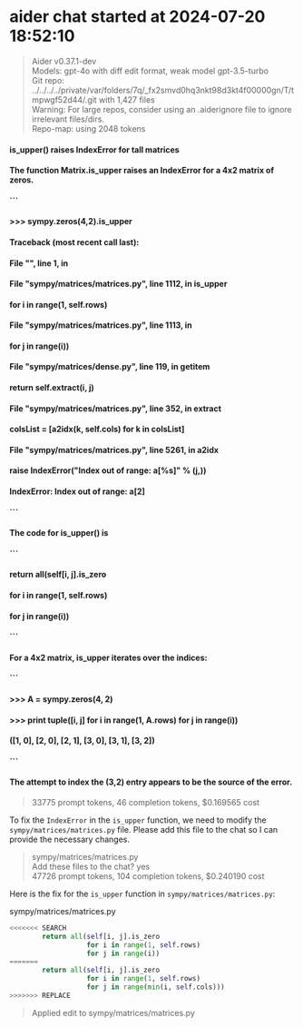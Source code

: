 
# aider chat started at 2024-07-20 18:52:10

> Aider v0.37.1-dev  
> Models: gpt-4o with diff edit format, weak model gpt-3.5-turbo  
> Git repo: ../../../../private/var/folders/7q/_fx2smvd0hq3nkt98d3kt4f00000gn/T/tmpwgf52d44/.git with 1,427 files  
> Warning: For large repos, consider using an .aiderignore file to ignore irrelevant files/dirs.  
> Repo-map: using 2048 tokens  

#### is_upper() raises IndexError for tall matrices  
#### The function Matrix.is_upper raises an IndexError for a 4x2 matrix of zeros.  
#### ```  
#### >>> sympy.zeros(4,2).is_upper  
#### Traceback (most recent call last):  
####   File "<stdin>", line 1, in <module>  
####   File "sympy/matrices/matrices.py", line 1112, in is_upper  
####     for i in range(1, self.rows)  
####   File "sympy/matrices/matrices.py", line 1113, in <genexpr>  
####     for j in range(i))  
####   File "sympy/matrices/dense.py", line 119, in __getitem__  
####     return self.extract(i, j)  
####   File "sympy/matrices/matrices.py", line 352, in extract  
####     colsList = [a2idx(k, self.cols) for k in colsList]  
####   File "sympy/matrices/matrices.py", line 5261, in a2idx  
####     raise IndexError("Index out of range: a[%s]" % (j,))  
#### IndexError: Index out of range: a[2]  
#### ```  
#### The code for is_upper() is  
#### ```  
####         return all(self[i, j].is_zero  
####                    for i in range(1, self.rows)  
####                    for j in range(i))  
#### ```  
#### For a 4x2 matrix, is_upper iterates over the indices:  
#### ```  
#### >>> A = sympy.zeros(4, 2)  
#### >>> print tuple([i, j] for i in range(1, A.rows) for j in range(i))  
#### ([1, 0], [2, 0], [2, 1], [3, 0], [3, 1], [3, 2])  
#### ```  
#### The attempt to index the (3,2) entry appears to be the source of the error.  
> 33775 prompt tokens, 46 completion tokens, $0.169565 cost  

To fix the `IndexError` in the `is_upper` function, we need to modify the `sympy/matrices/matrices.py` file. Please add this file to the chat so I can provide the necessary changes.

> sympy/matrices/matrices.py  
> Add these files to the chat? yes  
> 47726 prompt tokens, 104 completion tokens, $0.240190 cost  

Here is the fix for the `is_upper` function in `sympy/matrices/matrices.py`:

sympy/matrices/matrices.py
```python
<<<<<<< SEARCH
        return all(self[i, j].is_zero
                   for i in range(1, self.rows)
                   for j in range(i))
=======
        return all(self[i, j].is_zero
                   for i in range(1, self.rows)
                   for j in range(min(i, self.cols)))
>>>>>>> REPLACE
```

> Applied edit to sympy/matrices/matrices.py  
